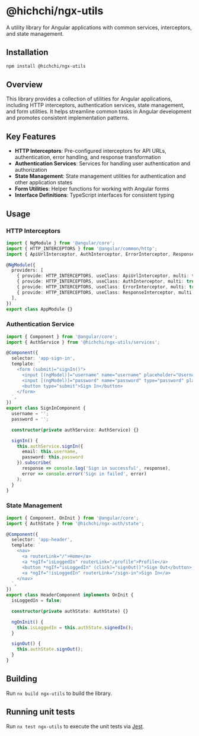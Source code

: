 # @hichchi/ngx-utils

A utility library for Angular applications with common services, interceptors, and state management.

## Installation

```bash
npm install @hichchi/ngx-utils
```

## Overview

This library provides a collection of utilities for Angular applications, including HTTP interceptors, authentication services, state management, and form utilities. It helps streamline common tasks in Angular development and promotes consistent implementation patterns.

## Key Features

- **HTTP Interceptors**: Pre-configured interceptors for API URLs, authentication, error handling, and response transformation
- **Authentication Services**: Services for handling user authentication and authorization
- **State Management**: State management utilities for authentication and other application states
- **Form Utilities**: Helper functions for working with Angular forms
- **Interface Definitions**: TypeScript interfaces for consistent typing

## Usage

### HTTP Interceptors

```typescript
import { NgModule } from '@angular/core';
import { HTTP_INTERCEPTORS } from '@angular/common/http';
import { ApiUrlInterceptor, AuthInterceptor, ErrorInterceptor, ResponseInterceptor } from '@hichchi/ngx-utils/interceptors';

@NgModule({
  providers: [
    { provide: HTTP_INTERCEPTORS, useClass: ApiUrlInterceptor, multi: true },
    { provide: HTTP_INTERCEPTORS, useClass: AuthInterceptor, multi: true },
    { provide: HTTP_INTERCEPTORS, useClass: ErrorInterceptor, multi: true },
    { provide: HTTP_INTERCEPTORS, useClass: ResponseInterceptor, multi: true },
  ],
})
export class AppModule {}
```

### Authentication Service

```typescript
import { Component } from '@angular/core';
import { AuthService } from '@hichchi/ngx-utils/services';

@Component({
  selector: 'app-sign-in',
  template: `
    <form (submit)="signIn()">
      <input [(ngModel)]="username" name="username" placeholder="Username">
      <input [(ngModel)]="password" name="password" type="password" placeholder="Password">
      <button type="submit">Sign In</button>
    </form>
  `,
})
export class SignInComponent {
  username = '';
  password = '';

  constructor(private authService: AuthService) {}

  signIn() {
    this.authService.signIn({
      email: this.username,
      password: this.password
    }).subscribe(
      response => console.log('Sign in successful', response),
      error => console.error('Sign in failed', error)
    );
  }
}
```

### State Management

```typescript
import { Component, OnInit } from '@angular/core';
import { AuthState } from '@hichchi/ngx-auth/state';

@Component({
  selector: 'app-header',
  template: `
    <nav>
      <a routerLink="/">Home</a>
      <a *ngIf="isLoggedIn" routerLink="/profile">Profile</a>
      <button *ngIf="isLoggedIn" (click)="signOut()">Sign Out</button>
      <a *ngIf="!isLoggedIn" routerLink="/sign-in">Sign In</a>
    </nav>
  `,
})
export class HeaderComponent implements OnInit {
  isLoggedIn = false;

  constructor(private authState: AuthState) {}

  ngOnInit() {
    this.isLoggedIn = this.authState.signedIn();
  }

  signOut() {
    this.authState.signOut();
  }
}
```

## Building

Run `nx build ngx-utils` to build the library.

## Running unit tests

Run `nx test ngx-utils` to execute the unit tests via [Jest](https://jestjs.io).
